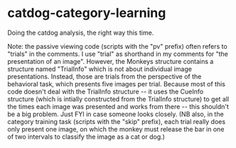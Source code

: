 # catdog-category-learning
Doing the catdog analysis, the right way this time.

Note: the passive viewing code (scripts with the "pv" prefix) often refers to "trials" in the comments. I use "trial" as shorthand in my comments for "the presentation of an image". However, the Monkeys structure contains a structure named "TrialInfo" which is not about individual image presentations. Instead, those are trials from the perspective of the behavioral task, which presents five images per trial. Because most of this code doesn't deal with the TrialInfo structure -- it uses the CueInfo structure (which is intially constructed from the TrialInfo structure) to get all the times each image was presented and works from there -- this shouldn't be a big problem. Just FYI in case someone looks closely.
(NB also, in the category training task (scripts with the "skip" prefix), each trial really does only present one image, on which the monkey must release the bar in one of two intervals to classify the image as a cat or dog.)
